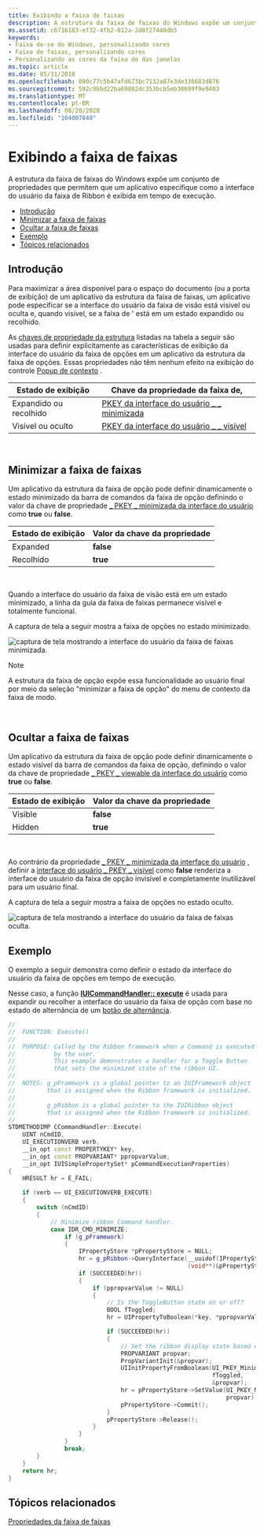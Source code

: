 ```yaml
---
title: Exibindo a faixa de faixas
description: A estrutura da faixa de faixas do Windows expõe um conjunto de propriedades que permitem que um aplicativo especifique como a interface do usuário da faixa de Ribbon é exibida em tempo de execução.
ms.assetid: c6716183-ef32-4fb2-812a-2d8f27448db5
keywords:
- Faixa de-se do Windows, personalizando cores
- Faixa de faixas, personalizando cores
- Personalizando as cores da faixa de das janelas
ms.topic: article
ms.date: 05/31/2018
ms.openlocfilehash: 090c77c5b47afd673bc7132a87e3de336683d876
ms.sourcegitcommit: 592c9bbd22ba69802dc353bcb5eb30699f9e9403
ms.translationtype: MT
ms.contentlocale: pt-BR
ms.lasthandoff: 08/20/2020
ms.locfileid: "104007840"
---
```

# <a name="displaying-the-ribbon"></a>Exibindo a faixa de faixas

A estrutura da faixa de faixas do Windows expõe um conjunto de propriedades que permitem que um aplicativo especifique como a interface do usuário da faixa de Ribbon é exibida em tempo de execução.

-   [Introdução](#introduction)
-   [Minimizar a faixa de faixas](#minimize-the-ribbon)
-   [Ocultar a faixa de faixas](#hide-the-ribbon)
-   [Exemplo](#example)
-   [Tópicos relacionados](#related-topics)

## <a name="introduction"></a>Introdução

Para maximizar a área disponível para o espaço do documento (ou a porta de exibição) de um aplicativo da estrutura da faixa de faixas, um aplicativo pode especificar se a interface do usuário da faixa de visão está visível ou oculta e, quando visível, se a faixa de ' está em um estado expandido ou recolhido.

As [chaves de propriedade da estrutura](windowsribbon-reference-properties-framework.md) listadas na tabela a seguir são usadas para definir explicitamente as características de exibição da interface do usuário da faixa de opções em um aplicativo da estrutura da faixa de opções. Essas propriedades não têm nenhum efeito na exibição do controle [Popup de contexto](windowsribbon-controls-contextpopup.md) .



| Estado de exibição         | Chave da propriedade da faixa de,                                                            |
|-----------------------|--------------------------------------------------------------------------------|
| Expandido ou recolhido | [PKEY da interface do usuário \_ \_ minimizada](windowsribbon-reference-properties-uipkey-minimized.md) |
| Visível ou oculto     | [PKEY da interface do usuário \_ \_ visível](windowsribbon-reference-properties-uipkey-viewable.md)   |



 

## <a name="minimize-the-ribbon"></a>Minimizar a faixa de faixas

Um aplicativo da estrutura da faixa de opção pode definir dinamicamente o estado minimizado da barra de comandos da faixa de opção definindo o valor da chave de propriedade [ \_ PKEY \_ minimizada da interface do usuário](windowsribbon-reference-properties-uipkey-minimized.md) como **true** ou **false**.



| Estado de exibição | Valor da chave da propriedade |
|---------------|--------------------|
| Expanded      | **false**          |
| Recolhido     | **true**           |



 

Quando a interface do usuário da faixa de visão está em um estado minimizado, a linha da guia da faixa de faixas permanece visível e totalmente funcional.

A captura de tela a seguir mostra a faixa de opções no estado minimizado.

![captura de tela mostrando a interface do usuário da faixa de faixas minimizada.](images/overviews/ribbon-minimized.png)

> [!Note]  
> A estrutura da faixa de opção expõe essa funcionalidade ao usuário final por meio da seleção "minimizar a faixa de opção" do menu de contexto da faixa de modo.

 

## <a name="hide-the-ribbon"></a>Ocultar a faixa de faixas

Um aplicativo da estrutura da faixa de opção pode definir dinamicamente o estado visível da barra de comandos da faixa de opção, definindo o valor da chave de propriedade [ \_ PKEY \_ viewable da interface do usuário](windowsribbon-reference-properties-uipkey-viewable.md) como **true** ou **false**.



| Estado de exibição | Valor da chave da propriedade |
|---------------|--------------------|
| Visible       | **false**          |
| Hidden        | **true**           |



 

Ao contrário da propriedade [ \_ PKEY \_ minimizada da interface do usuário](windowsribbon-reference-properties-uipkey-minimized.md) , definir a [interface do usuário \_ PKEY \_ visível](windowsribbon-reference-properties-uipkey-viewable.md) como **false** renderiza a interface do usuário da faixa de opção invisível e completamente inutilizável para um usuário final.

A captura de tela a seguir mostra a faixa de opções no estado oculto.

![captura de tela mostrando a interface do usuário da faixa de faixas oculta.](images/overviews/ribbon-viewable.png)

## <a name="example"></a>Exemplo

O exemplo a seguir demonstra como definir o estado da interface do usuário da faixa de opções em tempo de execução.

Nesse caso, a função [**IUICommandHandler:: execute**](/windows/desktop/api/uiribbon/nf-uiribbon-iuicommandhandler-execute) é usada para expandir ou recolher a interface do usuário da faixa de opção com base no estado de alternância de um [botão de alternância](windowsribbon-controls-togglebutton.md).


```C++
//
//  FUNCTION: Execute()
//
//  PURPOSE: Called by the Ribbon framework when a Command is executed 
//           by the user. 
//           This example demonstrates a handler for a Toggle Button
//           that sets the minimized state of the ribbon UI.
//
//  NOTES: g_pFramework is a global pointer to an IUIFramework object 
//         that is assigned when the Ribbon framework is initialized.
//
//         g_pRibbon is a global pointer to the IUIRibbon object
//         that is assigned when the Ribbon framework is initialized.
//
STDMETHODIMP CCommandHandler::Execute(
    UINT nCmdID,
    UI_EXECUTIONVERB verb,
    __in_opt const PROPERTYKEY* key,
    __in_opt const PROPVARIANT* ppropvarValue,
    __in_opt IUISimplePropertySet* pCommandExecutionProperties)
{
    HRESULT hr = E_FAIL;

    if (verb == UI_EXECUTIONVERB_EXECUTE)
    {
        switch (nCmdID)
        {
            // Minimize ribbon Command handler.
            case IDR_CMD_MINIMIZE:
                if (g_pFramework)
                {
                    IPropertyStore *pPropertyStore = NULL;
                    hr = g_pRibbon->QueryInterface(__uuidof(IPropertyStore), 
                                                   (void**)&pPropertyStore);
                    if (SUCCEEDED(hr))
                    {
                        if (ppropvarValue != NULL)
                        {
                            // Is the ToggleButton state on or off?
                            BOOL fToggled;
                            hr = UIPropertyToBoolean(*key, *ppropvarValue, &fToggled);

                            if (SUCCEEDED(hr))
                            {
                                // Set the ribbon display state based on the toggle state.
                                PROPVARIANT propvar;
                                PropVariantInit(&propvar);
                                UIInitPropertyFromBoolean(UI_PKEY_Minimized, 
                                                          fToggled, 
                                                          &propvar);
                                hr = pPropertyStore->SetValue(UI_PKEY_Minimized, 
                                                              propvar);
                                pPropertyStore->Commit();
                            }
                            pPropertyStore->Release();
                        }
                    }
                }
                break;
        }
    }
    return hr;
}
```



## <a name="related-topics"></a>Tópicos relacionados

<dl> <dt>

[Propriedades da faixa de faixas](windowsribbon-reference-properties-ribbon.md)
</dt> </dl>

 

 